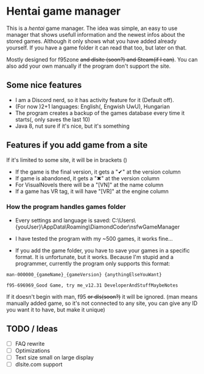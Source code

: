 # Hentai game manager

This is a *hentai* game manager. The idea was simple, an easy to use manager that shows usefull information and the newest infos about the stored games. Although it only shows what you have added already yourself. If you have a game folder it can read that too, but later on that.

Mostly designed for f95zone ~~and dlsite (soon?) and Steam(if I can)~~. You can also add your own manually if the program don't support the site.

## Some nice features

- I am a Discord nerd, so it has activity feature for it (Default off).
- (For now )2+1 languages: English(, Engwish UwU), Hungarian
- The program creates a backup of the games database every time it starts(, only saves the last 10)
- Java 8, nut sure if it's nice, but it's something

## Features if you add game from a site

If it's limited to some site, it will be in brackets ()

- If the game is the final version, it gets a "✔" at the version column
- If game is abandoned, it gets a "✖" at the version column
- For VisualNovels there will be a "[VN]" at the name column
- If a game has VR tag, it will have "[VR]" at the engine column

### How the program handles games folder

- Every settings and language is saved: C:\Users\\{youUser}\AppData\Roaming\DiamondCoder\nsfwGameManager
- I have tested the program with my ~500 games, it works fine...

- If you add the game folder, you have to save your games in a specific format. It is unfortunate, but it works. Because I'm stupid and a programmer, currently the program only supports this format:

``` text
man-000000_{gameName}_{gameVersion} {anythingElseYouWant}

f95-696969_Good Game, try me_v12.31 DeveloperAndStuffMaybeNotes
```

If it doesn't begin with man, f95 ~~or dls(soon?)~~ it will be ignored. (man means manually added game, so it's not connected to any site, you can give any ID you want it to have, but make it unique)

## TODO / Ideas

- [ ] FAQ rewrite
- [ ] Optimizations
- [ ] Text size small on large display
- [ ] dlsite.com support
